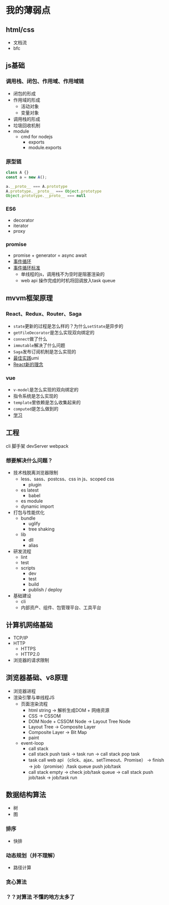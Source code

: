 # 我的薄弱点

## html/css
* 文档流
* bfc

## js基础
### 调用栈、闭包、作用域、作用域链
* 闭包的形成
* 作用域的形成
  * 活动对象
  * 变量对象
* 调用栈的形成
* 垃圾回收机制
* module
  * cmd for nodejs
    * exports
    * module.exports

### 原型链
```js
class A {}
const a = new A();

a.__proto__ === A.prototype
A.prototype.__proto__ === Object.prototype
Object.prototype.__proto__ === null

```

### ES6
* decorator
* iterator
* proxy

### promise
* promise + generator = async await
* [事件循环](https://www.youtube.com/watch?v=8aGhZQkoFbQ)
* [事件循环标准](https://html.spec.whatwg.org/multipage/webappapis.html#event-loops)
  * 单线程的js，调用栈不为空时是阻塞渲染的
  * web api 操作完成的时机将回调放入task queue

## mvvm框架原理

### React、Redux、Router、Saga
* `state`更新的过程是怎么样的？为什么`setState`是异步的
* `getFileDecorator`是怎么实现双向绑定的
* `connect`做了什么
* `immutable`解决了什么问题
* `Saga`发布订阅机制是怎么实现的
* [最佳实践](https://github.com/sorrycc/blog/issues/1)umi
* [React新的理念](https://segmentfault.com/a/1190000020110166)
  
### vue
* `v-model`是怎么实现的双向绑定的
* 指令系统是怎么实现的
* `template`里依赖是怎么收集起来的
* `computed`是怎么做到的
* [学习](https://www.bilibili.com/video/BV1d4411v7UX)

## 工程
cli
脚手架
devServer
webpack

### 想要解决什么问题？
* 技术栈脱离浏览器限制
  * less、sass、postcss、css in js、scoped css
    * plugin
  * es latest
    * babel
  * es module
  * dynamic import
* 打包与性能优化
  * bundle
    * uglify
    * tree shaking
  * lib
    * dll
    * alias
* 研发流程
  * lint
  * test
  * scripts
    * dev
    * test
    * build
    * publish / deploy
* 基础建设
  * cli
  * 内部资产、组件、包管理平台、工具平台

## 计算机网络基础
* TCP/IP
* HTTP
  * HTTPS
  * HTTP2.0
* 浏览器的请求限制

## 浏览器基础、v8原理
* 浏览器进程
* 渲染引擎与单线程JS
  * 页面渲染流程
    * html string -> 解析生成DOM + 网络资源
    * CSS -> CSSOM
    * DOM Node + CSSOM Node -> Layout Tree Node
    * Layout Tree -> Composite Layer
    * Composite Layer -> Bit Map
    * paint
  * event-loop
    * call stack
    * call stack push task -> task run -> call stack pop task
    * task call web api （click、ajax、setTimeout、Promise） -> finish -> job（promise）/task queue push job/task
    * call stack empty -> check job/task queue -> call stack push job/task -> job/task run

## 数据结构算法
* 树
* 图

### 排序
* 快排
### 动态规划（并不理解）
* 路径计算

### 贪心算法

### ？？对算法 不懂的地方太多了
